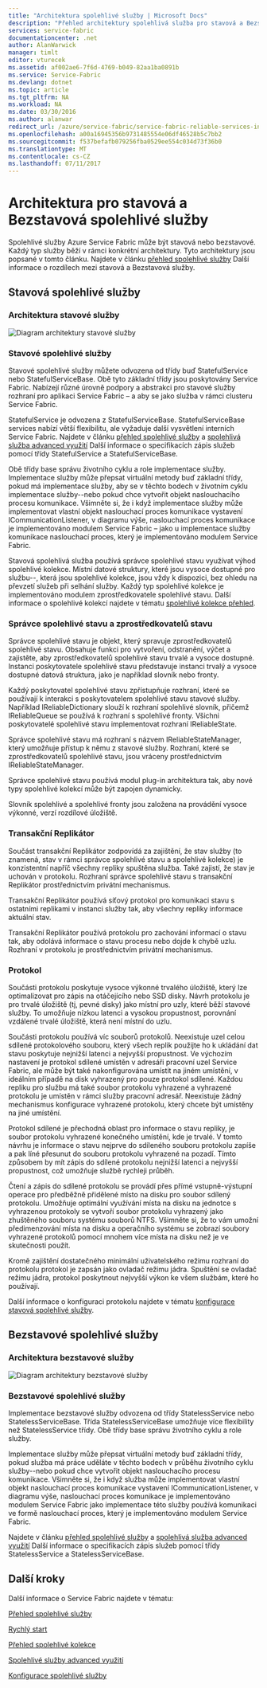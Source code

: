 ```yaml
---
title: "Architektura spolehlivé služby | Microsoft Docs"
description: "Přehled architektury spolehlivá služba pro stavová a Bezstavová služby"
services: service-fabric
documentationcenter: .net
author: AlanWarwick
manager: timlt
editor: vturecek
ms.assetid: af002ae6-7f6d-4769-b049-82aa1ba0891b
ms.service: Service-Fabric
ms.devlang: dotnet
ms.topic: article
ms.tgt_pltfrm: NA
ms.workload: NA
ms.date: 03/30/2016
ms.author: alanwar
redirect_url: /azure/service-fabric/service-fabric-reliable-services-introduction
ms.openlocfilehash: a00a16945356b9731485554e06df46528b5c7bb2
ms.sourcegitcommit: f537befafb079256fba0529ee554c034d73f36b0
ms.translationtype: MT
ms.contentlocale: cs-CZ
ms.lasthandoff: 07/11/2017
---
```

# <a name="architecture-for-stateful-and-stateless-reliable-services"></a>Architektura pro stavová a Bezstavová spolehlivé služby
Spolehlivé služby Azure Service Fabric může být stavová nebo bezstavové. Každý typ služby běží v rámci konkrétní architektury. Tyto architektury jsou popsané v tomto článku.
Najdete v článku [přehled spolehlivé služby](service-fabric-reliable-services-introduction.md) Další informace o rozdílech mezi stavová a Bezstavová služby.

## <a name="stateful-reliable-services"></a>Stavová spolehlivé služby
### <a name="architecture-of-a-stateful-service"></a>Architektura stavové služby
![Diagram architektury stavové služby](./media/service-fabric-reliable-services-platform-architecture/reliable-stateful-service-architecture.png)

### <a name="stateful-reliable-service"></a>Stavové spolehlivé služby
Stavové spolehlivé služby můžete odvozena od třídy buď StatefulService nebo StatefulServiceBase. Obě tyto základní třídy jsou poskytovány Service Fabric. Nabízejí různé úrovně podpory a abstrakci pro stavové služby rozhraní pro aplikaci Service Fabric – a aby se jako služba v rámci clusteru Service Fabric.

StatefulService je odvozena z StatefulServiceBase. StatefulServiceBase services nabízí větší flexibilitu, ale vyžaduje další vysvětlení interních Service Fabric.
Najdete v článku [přehled spolehlivé služby](service-fabric-reliable-services-introduction.md) a [spolehlivá služba advanced využití](service-fabric-reliable-services-advanced-usage.md) Další informace o specifikacích zápis služeb pomocí třídy StatefulService a StatefulServiceBase.

Obě třídy base správu životního cyklu a role implementace služby. Implementace služby může přepsat virtuální metody buď základní třídy, pokud má implementace služby, aby se v těchto bodech v životním cyklu implementace služby--nebo pokud chce vytvořit objekt naslouchacího procesu komunikace. Všimněte si, že i když implementace služby může implementovat vlastní objekt naslouchací proces komunikace vystavení ICommunicationListener, v diagramu výše, naslouchací proces komunikace je implementováno modulem Service Fabric – jako u implementace služby komunikace naslouchací proces, který je implementováno modulem Service Fabric.

Stavová spolehlivá služba používá správce spolehlivé stavu využívat výhod spolehlivé kolekce. Místní datové struktury, které jsou vysoce dostupné pro službu--, která jsou spolehlivé kolekce, jsou vždy k dispozici, bez ohledu na převzetí služeb při selhání služby. Každý typ spolehlivé kolekce je implementováno modulem zprostředkovatele spolehlivé stavu.
Další informace o spolehlivé kolekcí najdete v tématu [spolehlivé kolekce přehled](service-fabric-reliable-services-reliable-collections.md).

### <a name="reliable-state-manager-and-state-providers"></a>Správce spolehlivé stavu a zprostředkovatelů stavu
Správce spolehlivé stavu je objekt, který spravuje zprostředkovatelů spolehlivé stavu. Obsahuje funkci pro vytvoření, odstranění, výčet a zajistěte, aby zprostředkovatelů spolehlivé stavu trvalé a vysoce dostupné. Instanci poskytovatele spolehlivé stavu představuje instanci trvalý a vysoce dostupné datová struktura, jako je například slovník nebo fronty.

Každý poskytovatel spolehlivé stavu zpřístupňuje rozhraní, které se používají k interakci s poskytovatelem spolehlivé stavu stavové služby. Například IReliableDictionary slouží k rozhraní spolehlivé slovník, přičemž IReliableQueue se používá k rozhraní s spolehlivé fronty. Všichni poskytovatelé spolehlivé stavu implementovat rozhraní IReliableState.

Správce spolehlivé stavu má rozhraní s názvem IReliableStateManager, který umožňuje přístup k němu z stavové služby. Rozhraní, které se zprostředkovatelů spolehlivé stavu, jsou vráceny prostřednictvím IReliableStateManager.

Správce spolehlivé stavu používá modul plug-in architektura tak, aby nové typy spolehlivé kolekcí může být zapojen dynamicky.

Slovník spolehlivé a spolehlivé fronty jsou založena na provádění vysoce výkonné, verzí rozdílové úložiště.

### <a name="transactional-replicator"></a>Transakční Replikátor
Součást transakční Replikátor zodpovídá za zajištění, že stav služby (to znamená, stav v rámci správce spolehlivé stavu a spolehlivé kolekce) je konzistentní napříč všechny repliky spuštěna služba. Také zajistí, že stav je uchován v protokolu. Rozhraní správce spolehlivé stavu s transakční Replikátor prostřednictvím privátní mechanismus.

Transakční Replikátor používá síťový protokol pro komunikaci stavu s ostatními replikami v instanci služby tak, aby všechny repliky informace aktuální stav.

Transakční Replikátor používá protokolu pro zachování informací o stavu tak, aby odolává informace o stavu procesu nebo dojde k chybě uzlu. Rozhraní v protokolu je prostřednictvím privátní mechanismus.

### <a name="log"></a>Protokol
Součásti protokolu poskytuje vysoce výkonné trvalého úložiště, který lze optimalizovat pro zápis na otáčejícího nebo SSD disky.  Návrh protokolu je pro trvalé úložiště (tj, pevné disky) jako místní pro uzly, které běží stavové služby. To umožňuje nízkou latenci a vysokou propustnost, porovnání vzdálené trvalé úložiště, která není místní do uzlu.

Součásti protokolu používá víc souborů protokolů. Neexistuje uzel celou sdílené protokolového souboru, který všech replik použijte ho k ukládání dat stavu poskytuje nejnižší latenci a nejvyšší propustnost. Ve výchozím nastavení je protokol sdílené umístěn v adresáři pracovní uzel Service Fabric, ale může být také nakonfigurována umístit na jiném umístění, v ideálním případě na disk vyhrazený pro pouze protokol sdílené. Každou repliku pro službu má také soubor protokolu vyhrazené a vyhrazené protokolu je umístěn v rámci služby pracovní adresář. Neexistuje žádný mechanismus konfigurace vyhrazené protokolu, který chcete být umístěny na jiné umístění.

Protokol sdílené je přechodná oblast pro informace o stavu repliky, je soubor protokolu vyhrazené konečného umístění, kde je trvalé. V tomto návrhu je informace o stavu nejprve do sdíleného souboru protokolu zapíše a pak líné přesunut do souboru protokolu vyhrazené na pozadí. Tímto způsobem by mít zápis do sdílené protokolu nejnižší latenci a nejvyšší propustnost, což umožňuje službě rychleji průběh.

Čtení a zápis do sdílené protokolu se provádí přes přímé vstupně-výstupní operace pro předběžně přidělené místo na disku pro soubor sdílený protokolu. Umožňuje optimální využívání místa na disku na jednotce s vyhrazenou protokoly se vytvoří soubor protokolu vyhrazený jako zhuštěného souboru systému souborů NTFS. Všimněte si, že to vám umožní předimenzování místa na disku a operačního systému se zobrazí soubory vyhrazené protokolů pomocí mnohem více místa na disku než je ve skutečnosti použít.

Kromě zajištění dostatečného minimální uživatelského režimu rozhraní do protokolu protokol je zapsán jako ovladač režimu jádra. Spuštění se ovladač režimu jádra, protokol poskytnout nejvyšší výkon ke všem službám, které ho používají.

Další informace o konfiguraci protokolu najdete v tématu [konfigurace stavová spolehlivé služby](service-fabric-reliable-services-configuration.md).

## <a name="stateless-reliable-service"></a>Bezstavové spolehlivé služby
### <a name="architecture-of-a-stateless-service"></a>Architektura bezstavové služby
![Diagram architektury bezstavové služby](./media/service-fabric-reliable-services-platform-architecture/reliable-stateless-service-architecture.png)

### <a name="stateless-reliable-service"></a>Bezstavové spolehlivé služby
Implementace bezstavové služby odvozena od třídy StatelessService nebo StatelessServiceBase. Třída StatelessServiceBase umožňuje více flexibility než StatelessService třídy.
Obě třídy base správu životního cyklu a role služby.

Implementace služby může přepsat virtuální metody buď základní třídy, pokud služba má práce uděláte v těchto bodech v průběhu životního cyklu služby--nebo pokud chce vytvořit objekt naslouchacího procesu komunikace. Všimněte si, že i když služba může implementovat vlastní objekt naslouchací proces komunikace vystavení ICommunicationListener, v diagramu výše, naslouchací proces komunikace je implementováno modulem Service Fabric jako implementace této služby používá komunikaci ve formě naslouchací proces, který je implementováno modulem Service Fabric.

Najdete v článku [přehled spolehlivé služby](service-fabric-reliable-services-introduction.md) a [spolehlivá služba advanced využití](service-fabric-reliable-services-advanced-usage.md) Další informace o specifikacích zápis služeb pomocí třídy StatelessService a StatelessServiceBase.

<!--Every topic should have next steps and links to the next logical set of content to keep the customer engaged-->
## <a name="next-steps"></a>Další kroky
Další informace o Service Fabric najdete v tématu:

[Přehled spolehlivé služby](service-fabric-reliable-services-introduction.md)

[Rychlý start](service-fabric-reliable-services-quick-start.md)

[Přehled spolehlivé kolekce](service-fabric-reliable-services-reliable-collections.md)

[Spolehlivé služby advanced využití](service-fabric-reliable-services-advanced-usage.md)

[Konfigurace spolehlivé služby](service-fabric-reliable-services-configuration.md)  

